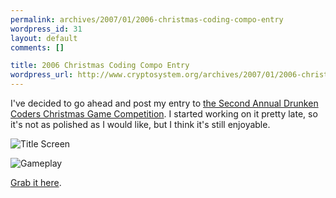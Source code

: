```yaml
--- 
permalink: archives/2007/01/2006-christmas-coding-compo-entry
wordpress_id: 31
layout: default
comments: []

title: 2006 Christmas Coding Compo Entry
wordpress_url: http://www.cryptosystem.org/archives/2007/01/2006-christmas-coding-compo-entry/
---
```

I've decided to go ahead and post my entry to [the Second Annual Drunken Coders Christmas Game Competition](http://www.drunkencoders.com/compo/compo.htm). I started working on it pretty late, so it's not as polished as I would like, but I think it's still enjoyable.

![Title Screen](/projects/nds/dc2006/title.png)

![Gameplay](/projects/nds/dc2006/gameplay.png)

[Grab it here](http://www.cryptosystem.org/projects/nds/dc2006/).
